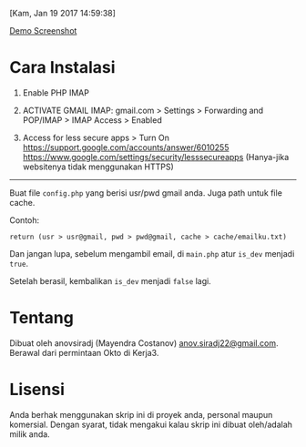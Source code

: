 [Kam, Jan 19 2017 14:59:38]

[Demo Screenshot](http://i.imgur.com/6Id7GUQ.gifv)

# Cara Instalasi

1. Enable PHP IMAP

2. ACTIVATE GMAIL IMAP:
gmail.com > Settings > Forwarding and POP/IMAP > IMAP Access > Enabled

3. Access for less secure apps > Turn On
https://support.google.com/accounts/answer/6010255
https://www.google.com/settings/security/lesssecureapps
(Hanya-jika websitenya tidak menggunakan HTTPS)

---

Buat file `config.php` yang berisi usr/pwd gmail anda.
Juga path untuk file cache.

Contoh:

```
return (usr > usr@gmail, pwd > pwd@gmail, cache > cache/emailku.txt)
```

Dan jangan lupa, sebelum mengambil email,
di `main.php` atur `is_dev` menjadi `true`.

Setelah berasil, kembalikan `is_dev` menjadi `false` lagi.

# Tentang

Dibuat oleh anovsiradj (Mayendra Costanov) <anov.siradj22@gmail.com>.
Berawal dari permintaan Okto di Kerja3.

# Lisensi

Anda berhak menggunakan skrip ini di proyek anda, personal maupun komersial.
Dengan syarat, tidak mengakui kalau skrip ini dibuat oleh/adalah milik anda.
